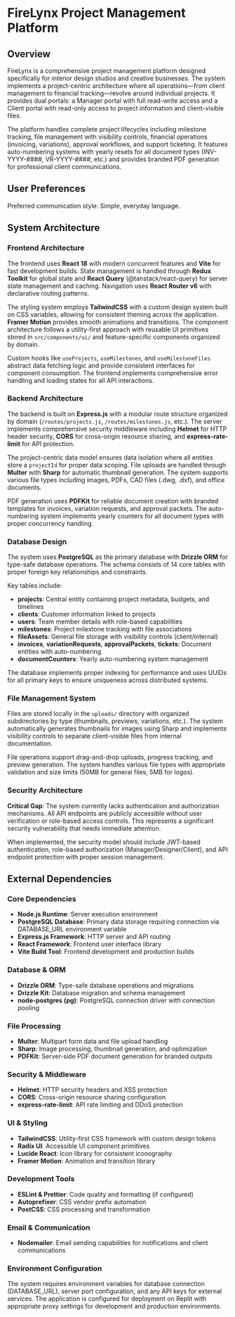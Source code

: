 # FireLynx Project Management Platform

## Overview

FireLynx is a comprehensive project management platform designed specifically for interior design studios and creative businesses. The system implements a project-centric architecture where all operations—from client management to financial tracking—revolve around individual projects. It provides dual portals: a Manager portal with full read-write access and a Client portal with read-only access to project information and client-visible files.

The platform handles complete project lifecycles including milestone tracking, file management with visibility controls, financial operations (invoicing, variations), approval workflows, and support ticketing. It features auto-numbering systems with yearly resets for all document types (INV-YYYY-####, VR-YYYY-####, etc.) and provides branded PDF generation for professional client communications.

## User Preferences

Preferred communication style: Simple, everyday language.

## System Architecture

### Frontend Architecture
The frontend uses **React 18** with modern concurrent features and **Vite** for fast development builds. State management is handled through **Redux Toolkit** for global state and **React Query** (@tanstack/react-query) for server state management and caching. Navigation uses **React Router v6** with declarative routing patterns.

The styling system employs **TailwindCSS** with a custom design system built on CSS variables, allowing for consistent theming across the application. **Framer Motion** provides smooth animations and transitions. The component architecture follows a utility-first approach with reusable UI primitives stored in `src/components/ui/` and feature-specific components organized by domain.

Custom hooks like `useProjects`, `useMilestones`, and `useMilestoneFiles` abstract data fetching logic and provide consistent interfaces for component consumption. The frontend implements comprehensive error handling and loading states for all API interactions.

### Backend Architecture
The backend is built on **Express.js** with a modular route structure organized by domain (`/routes/projects.js`, `/routes/milestones.js`, etc.). The server implements comprehensive security middleware including **Helmet** for HTTP header security, **CORS** for cross-origin resource sharing, and **express-rate-limit** for API protection.

The project-centric data model ensures data isolation where all entities store a `projectId` for proper data scoping. File uploads are handled through **Multer** with **Sharp** for automatic thumbnail generation. The system supports various file types including images, PDFs, CAD files (.dwg, .dxf), and office documents.

PDF generation uses **PDFKit** for reliable document creation with branded templates for invoices, variation requests, and approval packets. The auto-numbering system implements yearly counters for all document types with proper concurrency handling.

### Database Design
The system uses **PostgreSQL** as the primary database with **Drizzle ORM** for type-safe database operations. The schema consists of 14 core tables with proper foreign key relationships and constraints.

Key tables include:
- **projects**: Central entity containing project metadata, budgets, and timelines
- **clients**: Customer information linked to projects
- **users**: Team member details with role-based capabilities
- **milestones**: Project milestone tracking with file associations
- **fileAssets**: General file storage with visibility controls (client/internal)
- **invoices**, **variationRequests**, **approvalPackets**, **tickets**: Document entities with auto-numbering
- **documentCounters**: Yearly auto-numbering system management

The database implements proper indexing for performance and uses UUIDs for all primary keys to ensure uniqueness across distributed systems.

### File Management System
Files are stored locally in the `uploads/` directory with organized subdirectories by type (thumbnails, previews, variations, etc.). The system automatically generates thumbnails for images using Sharp and implements visibility controls to separate client-visible files from internal documentation.

File operations support drag-and-drop uploads, progress tracking, and preview generation. The system handles various file types with appropriate validation and size limits (50MB for general files, 5MB for logos).

### Security Architecture
**Critical Gap**: The system currently lacks authentication and authorization mechanisms. All API endpoints are publicly accessible without user verification or role-based access controls. This represents a significant security vulnerability that needs immediate attention.

When implemented, the security model should include JWT-based authentication, role-based authorization (Manager/Designer/Client), and API endpoint protection with proper session management.

## External Dependencies

### Core Dependencies
- **Node.js Runtime**: Server execution environment
- **PostgreSQL Database**: Primary data storage requiring connection via DATABASE_URL environment variable
- **Express.js Framework**: HTTP server and API routing
- **React Framework**: Frontend user interface library
- **Vite Build Tool**: Frontend development and production builds

### Database & ORM
- **Drizzle ORM**: Type-safe database operations and migrations
- **Drizzle Kit**: Database migration and schema management
- **node-postgres (pg)**: PostgreSQL connection driver with connection pooling

### File Processing
- **Multer**: Multipart form data and file upload handling
- **Sharp**: Image processing, thumbnail generation, and optimization
- **PDFKit**: Server-side PDF document generation for branded outputs

### Security & Middleware
- **Helmet**: HTTP security headers and XSS protection
- **CORS**: Cross-origin resource sharing configuration
- **express-rate-limit**: API rate limiting and DDoS protection

### UI & Styling
- **TailwindCSS**: Utility-first CSS framework with custom design tokens
- **Radix UI**: Accessible UI component primitives
- **Lucide React**: Icon library for consistent iconography
- **Framer Motion**: Animation and transition library

### Development Tools
- **ESLint & Prettier**: Code quality and formatting (if configured)
- **Autoprefixer**: CSS vendor prefix automation
- **PostCSS**: CSS processing and transformation

### Email & Communication
- **Nodemailer**: Email sending capabilities for notifications and client communications

### Environment Configuration
The system requires environment variables for database connection (DATABASE_URL), server port configuration, and any API keys for external services. The application is configured for deployment on Replit with appropriate proxy settings for development and production environments.